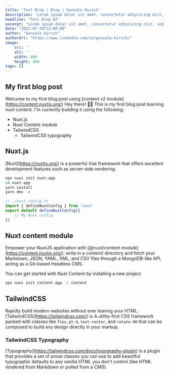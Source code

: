 ```yaml
---
title: 'Test Blog | Blog | Gonzalo Hirsch'
description: 'Lorem ipsum dolor sit amet, consectetur adipiscing elit, sed do eiusmod tempor incididunt ut labore et dolore magna aliqua. Elementum tempus egestas sed sed risus pretium quam. Risus commodo viverra maecenas accumsan lacus.'
headline: "Test Blog #2"
excerpt: "Lorem ipsum dolor sit amet, consectetur adipiscing elit, sed do eiusmod tempor incididunt ut labore et dolore magna aliqua. Elementum tempus egestas sed sed risus pretium quam. Risus commodo viverra maecenas accumsan lacus."
date: "2022-07-20T12:00:00"
author: "Gonzalo Hirsch"
authorUrl: "https://www.linkedin.com/in/gonzalo-hirsch/"
image:
    src: ''
    alt: ''
    width: 400
    height: 400
tags: []
---
```


<!-- ./content/blog/first-post.md -->

## My first blog post
Welcome to my first blog post using \[content v2 module\](https://content.nuxtjs.org/)
Hey there! 👋🏾
This is my first blog post learning nuxt content.
I'm currently building it using the following:
- Nuxt.js
- Nuxt Content module
- TailwindCSS
    - TailwindCSS typography

## Nuxt.js
\[Nuxt\](https://nuxtjs.org/) is a powerful Vue framework that offers excellent development features such as server-side rendering.

```bash
npx nuxi init nuxt-app
cd nuxt-app
yarn install
yarn dev -o
```

```javascript
// ./nuxt.config.ts
import { defineNuxtConfig } from 'nuxt'
export default defineNuxtConfig({
    // My Nuxt config
})
```

## Nuxt content module
Empower your NuxtJS application with \[@nuxt/content module\](https://content.nuxtjs.org/): write in a content/ directory and fetch your Markdown, JSON, YAML, XML, and CSV files through a MongoDB-like API, acting as a Git-based Headless CMS.

You can get started with Nuxt Content by installing a new project.

```bash
npx nuxi init content-app -t content
```

## TailwindCSS
Rapidly build modern websites without ever leaving your HTML. \[TailwindCSS\](https://tailwindcss.com/) is A utility-first CSS framework packed with classes like `flex`, `pt-4`, `text-center`, and `rotate-90` that can be composed to build any design directly in your markup.

### TailwindCSS Typography
\[Typography\](https://tailwindcss.com/docs/typography-plugin) is a plugin that provides a set of prose classes you can use to add beautiful typographic defaults to any vanilla HTML you don't control (like HTML rendered from Markdown or pulled from a CMS).
